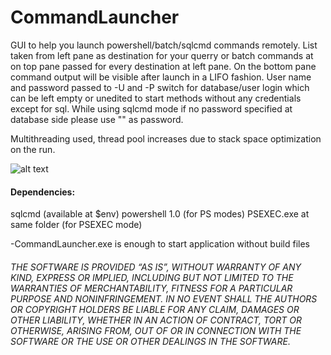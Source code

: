 # CommandLauncher
GUI to help you launch powershell/batch/sqlcmd commands remotely.
List taken from left pane as destination for your querry or batch commands at on top pane passed for every destination at left pane.
On the bottom pane command output will be visible after launch in a LIFO fashion.
User name and password passed to -U and -P switch for database/user login which can be left empty or unedited to start methods without any credentials except for sql.
While using sqlcmd mode if no password specified at database side please use "" as password.

Multithreading used, thread pool increases due to stack space optimization on the run.

![alt text](https://image.ibb.co/iLY12A/Capture22.jpg)

#### Dependencies:

sqlcmd (available at $env)
powershell 1.0 (for PS modes)
PSEXEC.exe at same folder (for PSEXEC mode)

-CommandLauncher.exe is enough to start application without build files

###### THE SOFTWARE IS PROVIDED “AS IS”, WITHOUT WARRANTY OF ANY KIND, EXPRESS OR IMPLIED, INCLUDING BUT NOT LIMITED TO THE WARRANTIES OF MERCHANTABILITY, FITNESS FOR A PARTICULAR PURPOSE AND NONINFRINGEMENT. IN NO EVENT SHALL THE AUTHORS OR COPYRIGHT HOLDERS BE LIABLE FOR ANY CLAIM, DAMAGES OR OTHER LIABILITY, WHETHER IN AN ACTION OF CONTRACT, TORT OR OTHERWISE, ARISING FROM, OUT OF OR IN CONNECTION WITH THE SOFTWARE OR THE USE OR OTHER DEALINGS IN THE SOFTWARE.
